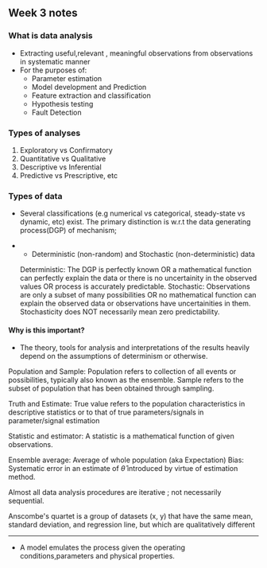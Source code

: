 ## Week 3 notes


### What is data analysis
- Extracting useful,relevant , meaningful observations from observations in systematic manner
- For the purposes of:
  - Parameter estimation
  - Model development and Prediction
  - Feature extraction and classification
  - Hypothesis testing
  - Fault Detection


### Types of analyses
1) Exploratory vs Confirmatory
2) Quantitative vs Qualitative
3) Descriptive vs Inferential
4) Predictive vs Prescriptive, etc

### Types of data

- Several classifications (e.g numerical vs categorical, steady-state vs dynamic, etc) exist. The primary distinction is w.r.t the data generating process(DGP) of mechanism;
- - Deterministic (non-random) and Stochastic (non-deterministic) data

  Deterministic: The DGP is perfectly known OR a mathematical function can perfectly explain the data or there is no uncertainity in the observed values OR process is accurately predictable.
  Stochastic: Observations are only a subset of many possibilities OR no mathematical function can explain the observed data or observations have uncertainities in them. Stochasticity does NOT necessarily mean zero predictability.

#### Why is this important?
- The theory, tools for analysis and interpretations of the results heavily depend on the assumptions of determinism or otherwise.


Population and Sample:
Population refers to collection of all events or possibilities, typically also known as the ensemble. Sample refers to the subset of population that has been obtained through sampling.

Truth and Estimate:
True value refers to the population characteristics in descriptive statistics  or to that of true parameters/signals in parameter/signal estimation

Statistic and estimator:
A statistic is a mathematical function of given observations.


Ensemble average: Average of whole population (aka Expectation)
Bias: Systematic error in an estimate of $\hat\theta$ introduced by virtue of estimation method.

Almost all data analysis procedures are iterative ; not necessarily sequential.

Anscombe's quartet is a group of datasets (x, y) that have the same mean, standard deviation, and regression line, but which are qualitatively different

---


- A model emulates the process given  the operating conditions,parameters and physical properties.
